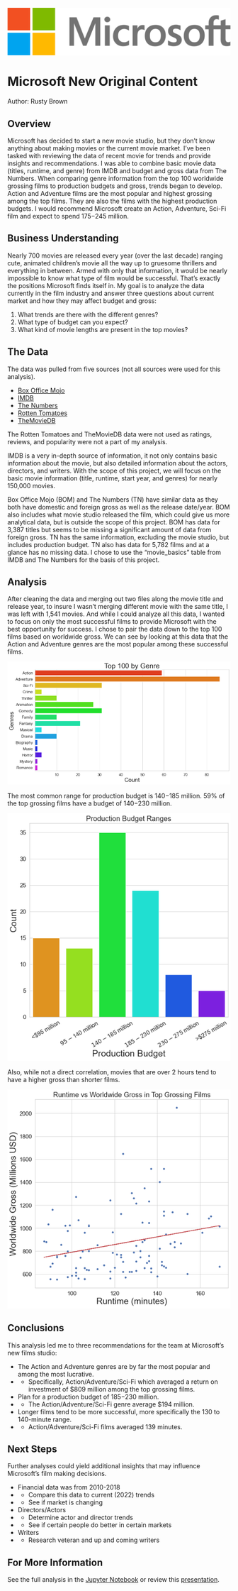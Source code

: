 ![microsoft logo](https://github.com/rustyb08/phase_1_project/blob/main/images/Microsoft_logo_(2012).svg.png?raw=true)
# Microsoft New Original Content

Author: Rusty Brown

## Overview

Microsoft has decided to start a new movie studio, but they don’t know anything about making movies or the current movie market.  I’ve been tasked with reviewing the data of recent movie for trends and provide insights and recommendations.  I was able to combine basic movie data (titles, runtime, and genre) from IMDB and budget and gross data from The Numbers.  When comparing genre information from the top 100 worldwide grossing films to production budgets and gross, trends began to develop.  Action and Adventure films are the most popular and highest grossing among the top films.  They are also the films with the highest production budgets.  I would recommend Microsoft create an Action, Adventure, Sci-Fi film and expect to spend $175-$245 million.

## Business Understanding

Nearly 700 movies are released every year (over the last decade) ranging cute, animated children’s movie all the way up to gruesome thrillers and everything in between.  Armed with only that information, it would be nearly impossible to know what type of film would be successful.  That’s exactly the positions Microsoft finds itself in.  My goal is to analyze the data currently in the film industry and answer three questions about current market and how they may affect budget and gross:
1.	What trends are there with the different genres?
2.	What type of budget can you expect?
3.	What kind of movie lengths are present in the top movies?

## The Data

The data was pulled from five sources (not all sources were used for this analysis).
- [Box Office Mojo](https://github.com/rustyb08/phase_1_project/blob/main/Data/bom.movie_gross.csv)
- [IMDB](https://github.com/rustyb08/phase_1_project/blob/main/Data/im.db.zip)
- [The Numbers](https://github.com/rustyb08/phase_1_project/blob/main/Data/tn.movie_budgets.csv)
- [Rotten Tomatoes](https://github.com/rustyb08/phase_1_project/blob/main/Data/rt.reviews.tsv)
- [TheMovieDB](https://github.com/rustyb08/phase_1_project/blob/main/Data/tmdb.movies.csv)

The Rotten Tomatoes and TheMovieDB data were not used as ratings, reviews, and popularity were not a part of my analysis. 

IMDB is a very in-depth source of information, it not only contains basic information about the movie, but also detailed information about the actors, directors, and writers.  With the scope of this project, we will focus on the basic movie information (title, runtime, start year, and genres) for nearly 150,000 movies.

Box Office Mojo (BOM) and The Numbers (TN) have similar data as they both have domestic and foreign gross as well as the release date/year.  BOM also includes what movie studio released the film, which could give us more analytical data, but is outside the scope of this project. BOM has data for 3,387 titles but seems to be missing a significant amount of data from foreign gross.  TN has the same information, excluding the movie studio, but includes production budget.  TN also has data for 5,782 films and at a glance has no missing data.  I chose to use the “movie_basics” table from IMDB and The Numbers for the basis of this project.

## Analysis

After cleaning the data and merging out two files along the movie title and release year, to insure I wasn’t merging different movie with the same title, I was left with 1,541 movies.  And while I could analyze all this data, I wanted to focus on only the most successful films to provide Microsoft with the best opportunity for success.  I chose to pair the data down to the top 100 films based on worldwide gross.  We can see by looking at this data that the Action and Adventure genres are the most popular among these successful films.

![Genre Count](https://github.com/rustyb08/phase_1_project/blob/main/images/Genre_count.png?raw=true)

The most common range for production budget is $140-$185 million.  59% of the top grossing films have a budget of $140-$230 million.

![Production Budget](https://github.com/rustyb08/phase_1_project/blob/main/images/Production_budget.png?raw=true)

Also, while not a direct correlation, movies that are over 2 hours tend to have a higher gross than shorter films.

![Runtime](https://github.com/rustyb08/phase_1_project/blob/main/images/Runtime.png?raw=true)

## Conclusions

This analysis led me to three recommendations for the team at Microsoft’s new films studio:
- The Action and Adventure genres are by far the most popular and among the most lucrative.
- - Specifically, Action/Adventure/Sci-Fi which averaged a return on investment of $809 million among the top grossing films.
- Plan for a production budget of $185-$230 million.
- -	The Action/Adventure/Sci-Fi genre average $194 million.
- Longer films tend to be more successful, more specifically the 130 to 140-minute range.
- - Action/Adventure/Sci-Fi films averaged 139 minutes.

## Next Steps

Further analyses could yield additional insights that may influence Microsoft’s film making decisions.
- Financial data was from 2010-2018
- - Compare this data to current (2022) trends
- - See if market is changing
- Directors/Actors
- - Determine actor and director trends
- - See if certain people do better in certain markets
- Writers
- - Research veteran and up and coming writers

## For More Information

See the full analysis in the [Jupyter Notebook](https://github.com/rustyb08/phase_1_project/blob/main/Microsoft%20Original%20Content.ipynb) or review this [presentation](https://github.com/rustyb08/phase_1_project/blob/main/Microsoft%20Original%20Content.pdf).

